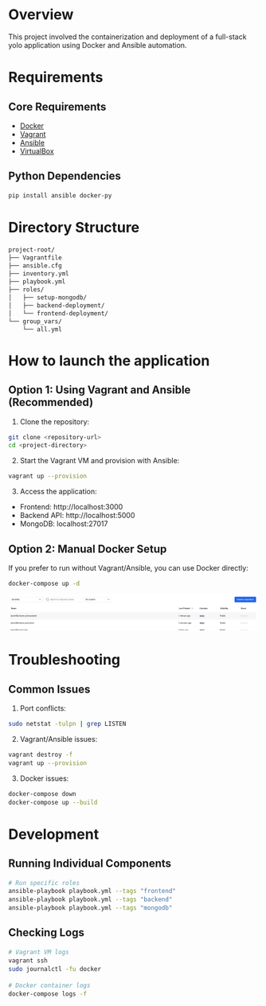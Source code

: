 # Overview
This project involved the containerization and deployment of a full-stack yolo application using Docker and Ansible automation.

# Requirements

## Core Requirements
- [Docker](https://docs.docker.com/engine/install/)
- [Vagrant](https://www.vagrantup.com/downloads)
- [Ansible](https://docs.ansible.com/ansible/latest/installation_guide/intro_installation.html)
- [VirtualBox](https://www.virtualbox.org/wiki/Downloads)

## Python Dependencies
```bash
pip install ansible docker-py
```

# Directory Structure
```
project-root/
├── Vagrantfile
├── ansible.cfg
├── inventory.yml
├── playbook.yml
├── roles/
│   ├── setup-mongodb/
│   ├── backend-deployment/
│   └── frontend-deployment/
└── group_vars/
    └── all.yml
```

# How to launch the application

## Option 1: Using Vagrant and Ansible (Recommended)
1. Clone the repository:
```bash
git clone <repository-url>
cd <project-directory>
```

2. Start the Vagrant VM and provision with Ansible:
```bash
vagrant up --provision
```

3. Access the application:
- Frontend: http://localhost:3000
- Backend API: http://localhost:5000
- MongoDB: localhost:27017

## Option 2: Manual Docker Setup
If you prefer to run without Vagrant/Ansible, you can use Docker directly:

```bash
docker-compose up -d
```

![Alt text](image.png)

# Troubleshooting

## Common Issues
1. Port conflicts:
```bash
sudo netstat -tulpn | grep LISTEN
```

2. Vagrant/Ansible issues:
```bash
vagrant destroy -f
vagrant up --provision
```

3. Docker issues:
```bash
docker-compose down
docker-compose up --build
```

# Development

## Running Individual Components
```bash
# Run specific roles
ansible-playbook playbook.yml --tags "frontend"
ansible-playbook playbook.yml --tags "backend"
ansible-playbook playbook.yml --tags "mongodb"
```

## Checking Logs
```bash
# Vagrant VM logs
vagrant ssh
sudo journalctl -fu docker

# Docker container logs
docker-compose logs -f
```


